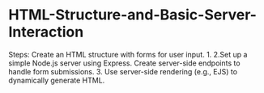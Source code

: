 # HTML-Structure-and-Basic-Server-Interaction
Steps: Create an HTML structure with forms for user input. 1. 2.Set up a simple Node.js server using Express. Create server-side endpoints to handle form submissions. 3. Use server-side rendering (e.g., EJS) to dynamically generate HTML.
